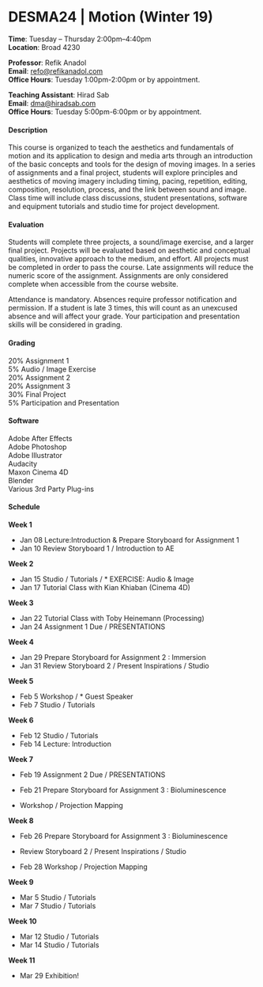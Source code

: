 
# DESMA24 | Motion (Winter 19)

  

**Time**: Tuesday – Thursday 2:00pm–4:40pm  
**Location**: Broad 4230  

  

**Professor**: Refik Anadol  
**Email**: refo@refikanadol.com  
**Office Hours**: Tuesday 1:00pm-2:00pm or by appointment.

  

**Teaching Assistant**: Hirad Sab  
**Email**: dma@hiradsab.com  
**Office Hours**: Tuesday 5:00pm-6:00pm or by appointment.

  
#### Description
This course is organized to teach the aesthetics and fundamentals of motion and its application to design and media arts through an introduction of the basic concepts and tools for the design of moving images. In a series of assignments and a final project, students will explore principles and aesthetics of moving imagery including timing, pacing, repetition, editing, composition, resolution, process, and the link between sound and image. Class time will include class discussions, student presentations, software and equipment tutorials and studio time for project development.

####  Evaluation
Students will complete three projects, a sound/image exercise, and a larger final project. Projects will be evaluated based on aesthetic and conceptual qualities, innovative approach to the medium, and effort. All projects must be completed in order to pass the course. Late assignments will reduce the numeric score of the assignment. Assignments are only considered complete when accessible from the course website.

Attendance is mandatory. Absences require professor notification and permission. If a student is late 3 times, this will count as an unexcused absence and will affect your grade. Your participation and presentation skills will be considered in grading.

#### Grading
20% Assignment 1  
5% Audio / Image Exercise  
20% Assignment 2  
20% Assignment 3  
30% Final Project  
5% Participation and Presentation  

#### Software
Adobe After Effects  
Adobe Photoshop  
Adobe Illustrator  
Audacity  
Maxon Cinema 4D  
Blender  
Various 3rd Party Plug-ins

#### Schedule

**Week 1**
- Jan 08		Lecture:Introduction & Prepare Storyboard for Assignment 1
- Jan 10		Review Storyboard 1 / Introduction to AE

**Week 2**
- Jan 15 Studio / Tutorials / * EXERCISE: Audio & Image
- Jan 17 Tutorial Class with Kian Khiaban (Cinema 4D)

**Week 3**
- Jan 22 Tutorial Class with Toby Heinemann (Processing)
- Jan 24 Assignment 1 Due / PRESENTATIONS

**Week 4**
- Jan 29 Prepare Storyboard for Assignment 2 : Immersion
- Jan 31 Review Storyboard 2 / Present Inspirations / Studio

**Week 5**
- Feb 5 Workshop / * Guest Speaker
- Feb 7 Studio / Tutorials

**Week 6**
- Feb 12 Studio / Tutorials
- Feb 14 Lecture: Introduction

**Week 7**
- Feb 19 Assignment 2 Due / PRESENTATIONS
- Feb 21 Prepare Storyboard for Assignment 3 : Bioluminescence

- Workshop / Projection Mapping

**Week 8**
- Feb 26 Prepare Storyboard for Assignment 3 : Bioluminescence
- Review Storyboard 2 / Present Inspirations / Studio

- Feb 28 Workshop / Projection Mapping

**Week 9**
- Mar 5 Studio / Tutorials
- Mar 7 Studio / Tutorials

**Week 10**
- Mar 12 Studio / Tutorials
- Mar 14 Studio / Tutorials


**Week 11**
- Mar 29 Exhibition!
